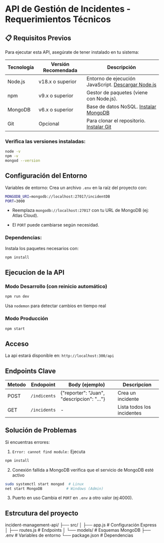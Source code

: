 #  API de Gestión de Incidentes - Requerimientos Técnicos

## 📋 Requisitos Previos

Para ejecutar esta API, asegúrate de tener instalado en tu sistema:

| Tecnología    | Versión Recomendada | Descripción                                                                 |
|---------------|---------------------|-----------------------------------------------------------------------------|
| Node.js       | v18.x o superior    | Entorno de ejecución JavaScript. [Descargar Node.js](https://nodejs.org/)   |
| npm           | v9.x o superior     | Gestor de paquetes (viene con Node.js).                                     |
| MongoDB       | v6.x o superior     | Base de datos NoSQL. [Instalar MongoDB](https://www.mongodb.com/try/download) |
| Git           | Opcional            | Para clonar el repositorio. [Instalar Git](https://git-scm.com/downloads)   |

###  Verifica las versiones instaladas:
```bash
node -v
npm -v
mongod --version
```

##  Configuración del Entorno
Variables de entorno:
Crea un archivo `.env` en la raíz del proyecto con:

```bash 
MONGODB_URI=mongodb://localhost:27017/incidentDB
PORT=3000
```

- Reemplaza `mongodb://localhost:27017` con tu URL de MongoDB (ej: Atlas Cloud).

- El `PORT` puede cambiarse según necesidad.

### Dependencias:
Instala los paquetes necesarios con:
``` bash
npm install
```
## Ejecucion de la API
### Modo Desarrollo (con reinicio automático)
``` bash
npm run dev
```
Usa `nodemon` para detectar cambios en tiempo real

### Modo Producción
``` bash
npm start
```

## Acceso
La api estará disponible en:
`http://localhost:300/api`

## Endpoints Clave
| Metodo | Endopoint    | Body (ejemplo)                             | Descripcion               |
|--------|--------------|--------------------------------------------|---------------------------|
| POST   | `/indicents` | {"reporter": "Juan", "descripcion": "..."} | Crea un incidente         |
| GET    | `/incidents` | -                                          | Lista todos los incidentes|

## Solución de Problemas
Si encuentras errores:

1. `Error: cannot find module:`
Ejecuta
```bash
npm install
```

2. Conexión fallida a MongoDB
verifica que el servicio de MongoDB esté activo
```bash
sudo systemctl start mongod  # Linux
net start MongoDB           # Windows (Admin)
```

3. Puerto en uso
Cambia el `PORT` en `.env` a otro valor (ej:4000).

## Estrcutura del proyecto
incident-management-api/
├── src/
│   ├── app.js          # Configuración Express
│   ├── routes.js       # Endpoints
│   └── models/         # Esquemas MongoDB
├── .env                # Variables de entorno
└── package.json        # Dependencias

